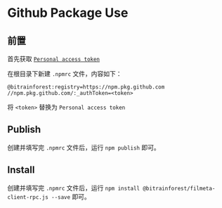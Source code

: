 # Github Package Use


## 前置

首先获取 [`Personal access token`](https://docs.github.com/en/authentication/keeping-your-account-and-data-secure/creating-a-personal-access-token)

在根目录下新建 `.npmrc` 文件，内容如下：

```
@bitrainforest:registry=https://npm.pkg.github.com
//npm.pkg.github.com/:_authToken=<token>
```

将 `<token>` 替换为 `Personal access token`


## Publish

创建并填写完 `.npmrc` 文件后，运行 `npm publish` 即可。


## Install 
创建并填写完 `.npmrc` 文件后，运行 `npm install @bitrainforest/filmeta-client-rpc.js --save` 即可。


